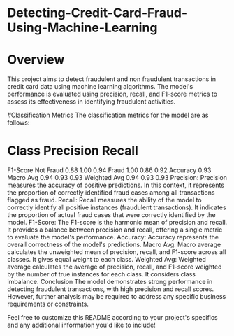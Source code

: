 # Detecting-Credit-Card-Fraud-Using-Machine-Learning

# Overview
This project aims to detect fraudulent and non fraudulent transactions in credit card data using machine learning algorithms. The model's performance is evaluated using precision, recall, and F1-score metrics to assess its effectiveness in identifying fraudulent activities.

#Classification Metrics
The classification metrics for the model are as follows:

# Class	Precision	Recall	
F1-Score
Not Fraud	0.88	1.00	0.94
Fraud	1.00	0.86	0.92
Accuracy			0.93
Macro Avg	0.94	0.93	0.93
Weighted Avg	0.94	0.93	0.93
Precision: Precision measures the accuracy of positive predictions. In this context, it represents the proportion of correctly identified fraud cases among all transactions flagged as fraud.
Recall: Recall measures the ability of the model to correctly identify all positive instances (fraudulent transactions). It indicates the proportion of actual fraud cases that were correctly identified by the model.
F1-Score: The F1-score is the harmonic mean of precision and recall. It provides a balance between precision and recall, offering a single metric to evaluate the model's performance.
Accuracy: Accuracy represents the overall correctness of the model's predictions.
Macro Avg: Macro average calculates the unweighted mean of precision, recall, and F1-score across all classes. It gives equal weight to each class.
Weighted Avg: Weighted average calculates the average of precision, recall, and F1-score weighted by the number of true instances for each class. It considers class imbalance.
Conclusion
The model demonstrates strong performance in detecting fraudulent transactions, with high precision and recall scores. However, further analysis may be required to address any specific business requirements or constraints.

Feel free to customize this README according to your project's specifics and any additional information you'd like to include!






